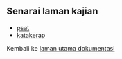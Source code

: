 ---
---

## Senarai laman kajian

* [psat][KJ1]
* [katakerap][KJ2]

Kembali ke [laman utama dokumentasi][LUD]

  [LUD]: ../
  [KJ1]: psat.md
  [KJ2]: katakerap.md

